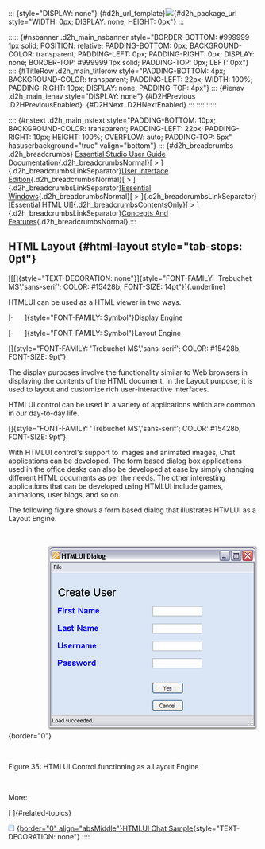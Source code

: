::: {style="DISPLAY: none"}
[](ms-xhelp:///?Id=d2h_url_template){#d2h_url_template}![](!package_url!){#d2h_package_url style="WIDTH: 0px; DISPLAY: none; HEIGHT: 0px"}
:::

::::: {#nsbanner .d2h_main_nsbanner style="BORDER-BOTTOM: #999999 1px solid; POSITION: relative; PADDING-BOTTOM: 0px; BACKGROUND-COLOR: transparent; PADDING-LEFT: 0px; PADDING-RIGHT: 0px; DISPLAY: none; BORDER-TOP: #999999 1px solid; PADDING-TOP: 0px; LEFT: 0px"}
:::: {#TitleRow .d2h_main_titlerow style="PADDING-BOTTOM: 4px; BACKGROUND-COLOR: transparent; PADDING-LEFT: 22px; WIDTH: 100%; PADDING-RIGHT: 10px; DISPLAY: none; PADDING-TOP: 4px"}
::: {#ienav .d2h_main_ienav style="DISPLAY: none"}
[](ms-xhelp:///?Id=ac4c1077-a9e3-42ec-b61c-cbec34fdf7aa){#D2HPrevious .D2HPreviousEnabled}  [](ms-xhelp:///?Id=1b721726-ad6b-4e1f-9770-2777d378cbcd){#D2HNext .D2HNextEnabled}
:::
::::
:::::

:::: {#nstext .d2h_main_nstext style="PADDING-BOTTOM: 10px; BACKGROUND-COLOR: transparent; PADDING-LEFT: 22px; PADDING-RIGHT: 10px; HEIGHT: 100%; OVERFLOW: auto; PADDING-TOP: 5px" hasuserbackground="true" valign="bottom"}
::: {#d2h_breadcrumbs .d2h_breadcrumbs}
[Essential Studio User Guide Documentation](ms-xhelp:///?Id=12457748-09e3-4d74-a240-8e049cedf030){.d2h_breadcrumbsNormal}[ \> ]{.d2h_breadcrumbsLinkSeparator}[User Interface Edition](ms-xhelp:///?Id=c29296b7-531c-413b-a0ec-488ca1f7f669){.d2h_breadcrumbsNormal}[ \> ]{.d2h_breadcrumbsLinkSeparator}[Essential Windows](ms-xhelp:///?Id=e60759d8-47a4-4570-9d7a-16a68d63f2ea){.d2h_breadcrumbsNormal}[ \> ]{.d2h_breadcrumbsLinkSeparator}[Essential HTML UI]{.d2h_breadcrumbsContentsOnly}[ \> ]{.d2h_breadcrumbsLinkSeparator}[Concepts And Features](ms-xhelp:///?Id=fcb5d682-601f-4d1c-ae54-299d1cc60ad8){.d2h_breadcrumbsNormal}
:::

## HTML Layout {#html-layout style="tab-stops: 0pt"}

[[[]{style="TEXT-DECORATION: none"}]{style="FONT-FAMILY: 'Trebuchet MS','sans-serif'; COLOR: #15428b; FONT-SIZE: 14pt"}]{.underline} 

HTMLUI can be used as a HTML viewer in two ways.

[·      ]{style="FONT-FAMILY: Symbol"}Display Engine

[·      ]{style="FONT-FAMILY: Symbol"}Layout Engine

[]{style="FONT-FAMILY: 'Trebuchet MS','sans-serif'; COLOR: #15428b; FONT-SIZE: 9pt"} 

The display purposes involve the functionality similar to Web browsers in displaying the contents of the HTML document. In the Layout purpose, it is used to layout and customize rich user-interactive interfaces.

HTMLUI control can be used in a variety of applications which are common in our day-to-day life.

[]{style="FONT-FAMILY: 'Trebuchet MS','sans-serif'; COLOR: #15428b; FONT-SIZE: 9pt"} 

With HTMLUI control\'s support to images and animated images, Chat applications can be developed. The form based dialog box applications used in the office desks can also be developed at ease by simply changing different HTML documents as per the needs. The other interesting applications that can be developed using HTMLUI include games, animations, user blogs, and so on.

The following figure shows a form based dialog that illustrates HTMLUI as a Layout Engine.

 

                    ![](ImagesExt/image88_38.png){border="0"}

 

Figure 35: HTMLUI Control functioning as a Layout Engine

 

More:

[ ]{#related-topics}

[![](button.gif){border="0" align="absMiddle"}HTMLUI Chat Sample](ms-xhelp:///?Id=1b721726-ad6b-4e1f-9770-2777d378cbcd){style="TEXT-DECORATION: none"}
::::
